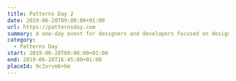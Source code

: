 ```yaml
---
title: Patterns Day 2
date: 2019-06-28T09:00:00+01:00
url: https://patternsday.com
summary: A one-day event for designers and developers focused on design systems, pattern libraries, style guides, and components.
category:
  - Patterns Day
start: 2019-06-28T09:00:00+01:00
end: 2019-06-28T16:45:00+01:00
placeId: 9c2xrvm6+hm
---
```


